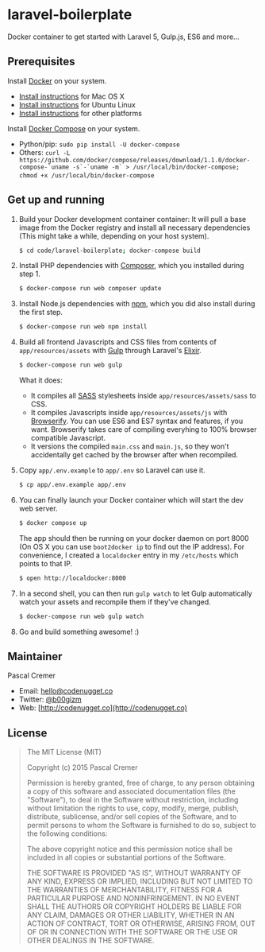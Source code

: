 # laravel-boilerplate
Docker container to get started with Laravel 5, Gulp.js, ES6 and more...

## Prerequisites

Install [Docker](https://www.docker.com/) on your system.

* [Install instructions](https://docs.docker.com/installation/mac/) for Mac OS X
* [Install instructions](https://docs.docker.com/installation/ubuntulinux/) for Ubuntu Linux
* [Install instructions](https://docs.docker.com/installation/) for other platforms

Install [Docker Compose](http://docs.docker.com/compose/) on your system.

* Python/pip: `sudo pip install -U docker-compose`
* Others: ``curl -L https://github.com/docker/compose/releases/download/1.1.0/docker-compose-`uname -s`-`uname -m` > /usr/local/bin/docker-compose; chmod +x /usr/local/bin/docker-compose`` 

## Get up and running

1. Build your Docker development container container: It will pull a base image from the Docker registry and install all necessary dependencies (This might take a while, depending on your host system).

    ```bash
    $ cd code/laravel-boilerplate; docker-compose build
    ```

2. Install PHP dependencies with [Composer](https://getcomposer.org), which you installed during step 1.

    ```bash
    $ docker-compose run web composer update
    ```

3. Install Node.js dependencies with [npm](https://www.npmjs.com), which you did also install during the first step.

    ```bash
    $ docker-compose run web npm install
    ```

4. Build all frontend Javascripts and CSS files from contents of `app/resources/assets` with [Gulp](http://gulpjs.com) through Laravel's [Elixir](http://laravel.com/docs/5.0/elixir).

    ```bash
    $ docker-compose run web gulp
    ```

    What it does:

    * It compiles all [SASS](http://sass-lang.com) stylesheets inside `app/resources/assets/sass` to CSS.
    * It compiles Javascripts inside `app/resources/assets/js` with [Browserify](http://browserify.org). You can use ES6 and ES7 syntax and features, if you want. Browserify takes care of compiling everyhing to 100% browser compatible Javascript.
    * It versions the compiled `main.css` and `main.js`, so they won't accidentally get cached by the browser after when recompiled.

5. Copy `app/.env.example` to `app/.env` so Laravel can use it.

    ```bash
    $ cp app/.env.example app/.env
    ```

6. You can finally launch your Docker container which will start the dev web server.

    ```bash
    $ docker compose up
    ```

    The app should then be running on your docker daemon on port 8000 (On OS X you can use `boot2docker ip` to find out the IP address). For convenience, I created a `localdocker` entry in my `/etc/hosts` which points to that IP.

    ```bash
    $ open http://localdocker:8000
    ```

7. In a second shell, you can then run `gulp watch` to let Gulp automatically watch your assets and recompile them if they've changed.

    ```bash
    $ docker-compose run web gulp watch
    ```

8. Go and build something awesome! :)

## Maintainer

Pascal Cremer

* Email: <hello@codenugget.co>
* Twitter: [@b00gizm](https://twitter.com/b00gizm)
* Web: [http://codenugget.co](http://codenugget.co)

## License

> The MIT License (MIT)
>
> Copyright (c) 2015 Pascal Cremer
>
>Permission is hereby granted, free of charge, to any person obtaining a copy
>of this software and associated documentation files (the "Software"), to deal
>in the Software without restriction, including without limitation the rights
>to use, copy, modify, merge, publish, distribute, sublicense, and/or sell
>copies of the Software, and to permit persons to whom the Software is
>furnished to do so, subject to the following conditions:
>
>The above copyright notice and this permission notice shall be included in all
>copies or substantial portions of the Software.
>
>THE SOFTWARE IS PROVIDED "AS IS", WITHOUT WARRANTY OF ANY KIND, EXPRESS OR
>IMPLIED, INCLUDING BUT NOT LIMITED TO THE WARRANTIES OF MERCHANTABILITY,
>FITNESS FOR A PARTICULAR PURPOSE AND NONINFRINGEMENT. IN NO EVENT SHALL THE
>AUTHORS OR COPYRIGHT HOLDERS BE LIABLE FOR ANY CLAIM, DAMAGES OR OTHER
>LIABILITY, WHETHER IN AN ACTION OF CONTRACT, TORT OR OTHERWISE, ARISING FROM,
>OUT OF OR IN CONNECTION WITH THE SOFTWARE OR THE USE OR OTHER DEALINGS IN THE
>SOFTWARE.
